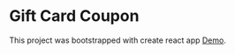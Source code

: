 # Gift Card Coupon

This project was bootstrapped with create react app [Demo](https://deft-medovik-0be05c.netlify.app).


